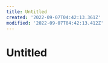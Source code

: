 ```yaml
---
title: Untitled
created: '2022-09-07T04:42:13.361Z'
modified: '2022-09-07T04:42:13.412Z'
---
```


# Untitled

